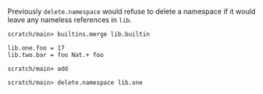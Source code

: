 Previously `delete.namespace` would refuse to delete a namespace if it would leave any nameless references in `lib`.

```ucm:hide
scratch/main> builtins.merge lib.builtin
```

```unison
lib.one.foo = 17
lib.two.bar = foo Nat.+ foo
```

```ucm
scratch/main> add
```

```ucm
scratch/main> delete.namespace lib.one
```
